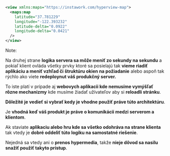 ```xml
<view xmlns:maps="https://instawork.com/hyperview-map">
  <maps:map
    latitude="37.781229"
    longitude="-122.393232"
    latitude-delta="0.0922"
    longitude-delta="0.0421"
  />
</view>
```

Note:

Na druhej strane **logika servera sa môže meniť zo sekundy na sekundu** a pokiaľ klient ovláda všetky prvky ktoré sa posielajú tak **vieme riadiť aplikáciu a meniť vzhľad či štruktúru okien na požiadanie** alebo aspoň tak rýchlo ako viete **redeploynut váš produkčný server.**

To iste platí v prípade aj **webovych aplikacii kde nemusíme vymýšľať rôzne mechanizmy** kde musíme žiadať užívateľov aby si **reloadli stránku**.

**Dôležité je vedieť si vybrať kedy je vhodne použiť práve túto architektúru**.

Je **vhodná keď váš produkt je práve o komunikácii medzi serverom a klientom**.

Ak staviate **aplikaciu alebo hru kde sa všetko odohráva na strane klienta** tak vtedy je **dobré oddeliť túto logiku na samostatné riešenie**.

Nejedná sa vtedy ani o **prenos hypermedia**, takže **nieje dôvod sa nasilu snažiť použiť takyto prístup**. 

